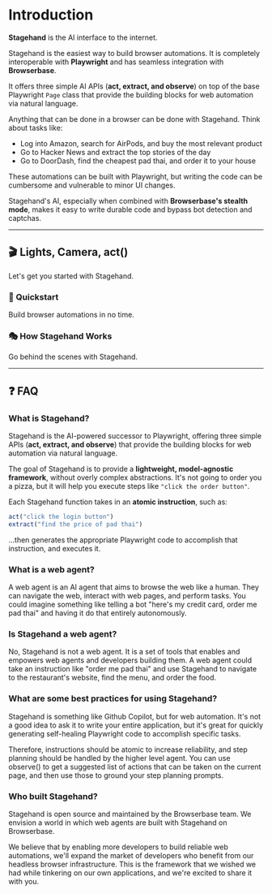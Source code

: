 # Introduction

**Stagehand** is the AI interface to the internet.

Stagehand is the easiest way to build browser automations. It is completely interoperable with **Playwright** and has seamless integration with **Browserbase**.

It offers three simple AI APIs (**act, extract, and observe**) on top of the base Playwright `Page` class that provide the building blocks for web automation via natural language.

Anything that can be done in a browser can be done with Stagehand. Think about tasks like:

- Log into Amazon, search for AirPods, and buy the most relevant product  
- Go to Hacker News and extract the top stories of the day  
- Go to DoorDash, find the cheapest pad thai, and order it to your house  

These automations can be built with Playwright, but writing the code can be cumbersome and vulnerable to minor UI changes.

Stagehand's AI, especially when combined with **Browserbase's stealth mode**, makes it easy to write durable code and bypass bot detection and captchas.

---

## 🎬 Lights, Camera, act()

Let's get you started with Stagehand.

### 🚀 Quickstart

Build browser automations in no time.

### 🎭 How Stagehand Works

Go behind the scenes with Stagehand.

---

## ❓ FAQ

### What is Stagehand?

Stagehand is the AI-powered successor to Playwright, offering three simple APIs (**act, extract, and observe**) that provide the building blocks for web automation via natural language.

The goal of Stagehand is to provide a **lightweight, model-agnostic framework**, without overly complex abstractions. It's not going to order you a pizza, but it will help you execute steps like `"click the order button"`.

Each Stagehand function takes in an **atomic instruction**, such as:  

```js
act("click the login button")
extract("find the price of pad thai")
```

...then generates the appropriate Playwright code to accomplish that instruction, and executes it.

### What is a web agent?

A web agent is an AI agent that aims to browse the web like a human. They can navigate the web, interact with web pages, and perform tasks. You could imagine something like telling a bot "here's my credit card, order me pad thai" and having it do that entirely autonomously.

### Is Stagehand a web agent?

No, Stagehand is not a web agent. It is a set of tools that enables and empowers web agents and developers building them. A web agent could take an instruction like "order me pad thai" and use Stagehand to navigate to the restaurant's website, find the menu, and order the food.

### What are some best practices for using Stagehand?

Stagehand is something like Github Copilot, but for web automation. It's not a good idea to ask it to write your entire application, but it's great for quickly generating self-healing Playwright code to accomplish specific tasks.

Therefore, instructions should be atomic to increase reliability, and step planning should be handled by the higher level agent. You can use observe() to get a suggested list of actions that can be taken on the current page, and then use those to ground your step planning prompts.

### Who built Stagehand?

Stagehand is open source and maintained by the Browserbase team. We envision a world in which web agents are built with Stagehand on Browserbase.

We believe that by enabling more developers to build reliable web automations, we'll expand the market of developers who benefit from our headless browser infrastructure. This is the framework that we wished we had while tinkering on our own applications, and we're excited to share it with you.
